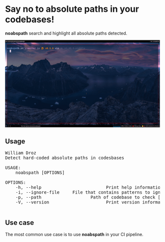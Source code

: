 # Say no to absolute paths in your codebases!

**noabspath** search and highlight all absolute paths detected.

<p align="center"><img src="https://raw.githubusercontent.com/wdroz/noabspath/master/img/demo.gif"/></p>

## Usage

<pre>
William Droz <william.droz.ch@gmail.com>
Detect hard-coded absolute paths in codesbases

USAGE:
    noabspath [OPTIONS]

OPTIONS:
    -h, --help                         Print help information
    -i, --ignore-file <IGNORE_FILE>    File that contains patterns to ignore [default: .gitignore]
    -p, --path <PATH>                  Path of codebase to check [default: .]
    -V, --version                      Print version information

</pre>

## Use case

The most common use case is to use **noabspath** in your CI pipeline.


